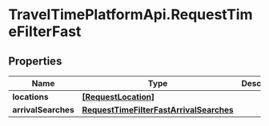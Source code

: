 # TravelTimePlatformApi.RequestTimeFilterFast

## Properties
Name | Type | Description | Notes
------------ | ------------- | ------------- | -------------
**locations** | [**[RequestLocation]**](RequestLocation.md) |  | 
**arrivalSearches** | [**RequestTimeFilterFastArrivalSearches**](RequestTimeFilterFastArrivalSearches.md) |  | 


